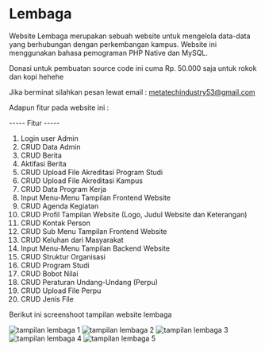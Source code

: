 # Lembaga
Website Lembaga merupakan sebuah website untuk mengelola data-data yang berhubungan dengan perkembangan kampus. Website ini menggunakan bahasa pemograman PHP Native dan MySQL.

Donasi untuk pembuatan source code ini cuma Rp. 50.000 saja untuk rokok dan kopi hehehe

Jika berminat silahkan pesan lewat email : metatechindustry53@gmail.com

Adapun fitur pada website ini :

----- Fitur -----
1. Login user Admin
2. CRUD Data Admin
3. CRUD Berita
4. Aktifasi Berita
5. CRUD Upload File Akreditasi Program Studi
6. CRUD Upload File Akreditasi Kampus
7. CRUD Data Program Kerja
8. Input Menu-Menu Tampilan Frontend Website
9. CRUD Agenda Kegiatan
10. CRUD Profil Tampilan Website (Logo, Judul Website dan Keterangan)
11. CRUD Kontak Person
12. CRUD Sub Menu Tampilan Frontend Website
13. CRUD Keluhan dari Masyarakat
14. Input Menu-Menu Tampilan Backend Website
15. CRUD Struktur Organisasi
16. CRUD Program Studi
17. CRUD Bobot Nilai
18. CRUD Peraturan Undang-Undang (Perpu)
19. CRUD Upload File Perpu
20. CRUD Jenis File

Berikut ini screenshoot tampilan website lembaga

![tampilan lembaga 1](https://github.com/arifzikir66/website_lembaga/assets/130142801/c67b0984-5006-461a-b988-ea1eef9f8e8d)
![tampilan lembaga 2](https://github.com/arifzikir66/website_lembaga/assets/130142801/7241d6c8-87ba-47ad-93cd-c2dbfd9af0aa)
![tampilan lembaga 3](https://github.com/arifzikir66/website_lembaga/assets/130142801/a90b75c1-786b-430f-badc-d65eff5eb164)
![tampilan lembaga 4](https://github.com/arifzikir66/website_lembaga/assets/130142801/df5011b4-723e-45a9-9f4f-204547498805)
![tampilan lembaga 5](https://github.com/arifzikir66/website_lembaga/assets/130142801/e0fd6045-3434-4cf6-9e3e-11168a5f8f8f)

